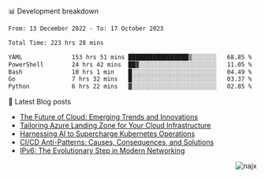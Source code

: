 📊 Development breakdown
<!--START_SECTION:waka-->

```txt
From: 13 December 2022 - To: 17 October 2023

Total Time: 223 hrs 28 mins

YAML              153 hrs 51 mins █████████████████▒░░░░░░░   68.85 %
PowerShell        24 hrs 42 mins  ██▓░░░░░░░░░░░░░░░░░░░░░░   11.05 %
Bash              10 hrs 1 min    █░░░░░░░░░░░░░░░░░░░░░░░░   04.49 %
Go                7 hrs 32 mins   █░░░░░░░░░░░░░░░░░░░░░░░░   03.37 %
Python            6 hrs 22 mins   ▓░░░░░░░░░░░░░░░░░░░░░░░░   02.85 %
```

<!--END_SECTION:waka-->

📕 Latest Blog posts

<!-- BLOG-POST-LIST:START -->
- [The Future of Cloud: Emerging Trends and Innovations](https://najx.dev/the-future-of-cloud-emerging-trends-and-innovations/)
- [Tailoring Azure Landing Zone for Your Cloud Infrastructure](https://najx.dev/tailoring-your-azure-landing-zone-for-cloud-infrastructure/)
- [Harnessing AI to Supercharge Kubernetes Operations](https://najx.dev/harnessing-ai-to-supercharge-kubernetes-operations/)
- [CI/CD Anti-Patterns: Causes, Consequences, and Solutions](https://najx.dev/cicd-anti-patterns/)
- [IPv6: The Evolutionary Step in Modern Networking](https://najx.dev/why-ipv6-is-the-future/)
<!-- BLOG-POST-LIST:END -->

<p align="right">
  <img src="https://komarev.com/ghpvc/?username=najx&label=GitHub%20Profile%20Views&color=yellow&style=flat" alt="najx" />
</p align="center">

